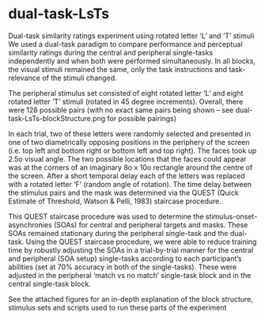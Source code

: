 # dual-task-LsTs
Dual-task similarity ratings experiment using rotated letter ‘L’ and ‘T’ stimuli
We used a dual-task paradigm to compare performance and perceptual similarity ratings during the central and peripheral single-tasks independently and when both were performed simultaneously. In all blocks, the visual stimuli remained the same, only the task instructions and task-relevance of the stimuli changed.

The peripheral stimulus set consisted of eight rotated letter ‘L’ and eight rotated letter ‘T’ stimuli (rotated in 45 degree increments). Overall, there were 128 possible pairs (with no exact same pairs being shown – see dual-task-LsTs-blockStructure.png for possible pairings)

In each trial, two of these letters were randomly selected and presented in one of two diametrically opposing positions in the periphery of the screen (i.e. top left and bottom right or bottom left and top right). The faces took up 2.5o visual angle. The two possible locations that the faces could appear was at the corners of an imaginary 8o x 10o rectangle around the centre of the screen. After a short temporal delay each of the letters was replaced with a rotated letter ‘F’ (random angle of rotation). The time delay between the stimulus pairs and the mask was determined via the QUEST (Quick Estimate of Threshold, Watson & Pelli, 1983) staircase procedure.

This QUEST staircase procedure was used to determine the stimulus-onset-asynchronies (SOAs) for central and peripheral targets and masks. These SOAs remained stationary during the peripheral single-task and the dual-task. Using the QUEST staircase procedure, we were able to reduce training time by robustly adjusting the SOAs in a trial-by-trial manner for the central and peripheral (SOA setup) single-tasks according to each participant’s abilities (set at 70% accuracy in both of the single-tasks). These were adjusted in the peripheral ‘match vs no match’ single-task block and in the central single-task block.

See the attached figures for an in-depth explanation of the block structure, stimulus sets and scripts used to run these parts of the experiment
